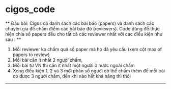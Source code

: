 # cigos_code
** Đầu bài: Cigos có danh sách các bài báo (papers) và danh sách các chuyên gia để chấm điểm các bài báo đó (reviewers). Code dùng để thực hiện chia số papers đều cho tất cả các reviewer nhất với các điều kiện như sau : **
1. Mỗi reviewer ko chấm quá số paper mà họ đã yêu cầu (xem cột max of papers to review)
2. Mỗi bài cần ít nhất 2 người chấm, 
3. Mỗi bài từ VN thì cần ít nhất một người ở nước ngoài chấm
4. Xong điều kiện 1, 2 và 3 mới phân số người có thể chấm thêm để mỗi bài có được 3 người chấm, đến khi nào hết khả năng thì thôi

***
